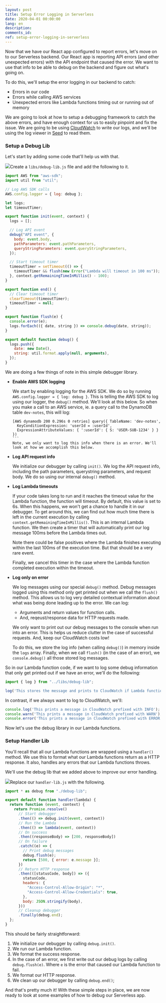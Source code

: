 ```yaml
---
layout: post
title: Setup Error Logging in Serverless
date: 2020-04-01 00:00:00
lang: en
description: 
comments_id: 
ref: setup-error-logging-in-serverless
---
```


Now that we have our React app configured to report errors, let's move on to our Serverless backend. Our React app is reporting API errors (and other unexpected errors) with the API endpoint that caused the error. We want to use that info to be able to debug on the backend and figure out what's going on.

To do this, we'll setup the error logging in our backend to catch:

- Errors in our code
- Errors while calling AWS services
- Unexpected errors like Lambda functions timing out or running out of memory

We are going to look at how to setup a debugging framework to catch the above errors, and have enough context for us to easily pinpoint and fix the issue. We are going to be using [CloudWatch](https://aws.amazon.com/cloudwatch/) to write our logs, and we'll be using the log viewer in [Seed](https://seed.run) to read them.

### Setup a Debug Lib

Let's start by adding some code that'll help us with that.

<img class="code-marker" src="/assets/s.png" />Create a `libs/debug-lib.js` file and add the following to it.

``` javascript
import AWS from "aws-sdk";
import util from "util";

// Log AWS SDK calls
AWS.config.logger = { log: debug };

let logs;
let timeoutTimer;

export function init(event, context) {
  logs = [];

  // Log API event
  debug("API event", {
    body: event.body,
    pathParameters: event.pathParameters,
    queryStringParameters: event.queryStringParameters,
  });

  // Start timeout timer
  timeoutTimer = setTimeout(() => {
    timeoutTimer && flush(new Error("Lambda will timeout in 100 ms"));
  }, context.getRemainingTimeInMillis() - 100);
}

export function end() {
  // Clear timeout timer
  clearTimeout(timeoutTimer);
  timeoutTimer = null;
}

export function flush(e) {
  console.error(e);
  logs.forEach(({ date, string }) => console.debug(date, string));
}

export default function debug() {
  logs.push({
    date: new Date(),
    string: util.format.apply(null, arguments),
  });
}

```

We are doing a few things of note in this simple debugger library.

- **Enable AWS SDK logging**
  
  We start by enabling logging for the AWS SDK. We do so by running `AWS.config.logger = { log: debug }`. This is telling the AWS SDK to log using our logger, the `debug()` method. We'll look at this below.  So when you make a call to an AWS service, ie. a query call to the DynamoDB table `dev-notes`, this will log:

  ````
  [AWS dynamodb 200 0.296s 0 retries] query({ TableName: 'dev-notes',
    KeyConditionExpression: 'userId = :userId',
    ExpressionAttributeValues: { ':userId': { S: 'USER-SUB-1234' } } })
  ```
  Note, we only want to log this info when there is an error. We'll look at how we accomplish this below.

- **Log API request info**

  We initialize our debugger by calling `init()`. We log the API request info, including the path parameters, querystring parameters, and request body. We do so using our internal `debug()` method.

- **Log Lambda timeouts**

  If your code takes long to run and it reaches the timeout value for the Lambda function, the function will timeout. By default, this value is set to 6s. When this happens, we won't get a chance to handle it in our debugger. To get around this, we can find out how much time there is left in the current execution by calling `context.getRemainingTimeInMillis()`. This is an internal Lambda function. We then create a timer that will automatically print our log message 100ms before the Lambda times out.

  Note there could be false positives where the Lambda finishes executing within the last 100ms of the execution time. But that should be a very rare event.

  Finally, we cancel this timer in the case where the Lambda function completed execution within the timeout.

- **Log only on error**

  We log messages using our special `debug()` method. Debug messages logged using this method only get printed out when we call the `flush()` method. This allows us to log very detailed contextual information about what was being done leading up to the error. We can log:
  - Arguments and return values for function calls.
  - And, reqeust/response data for HTTP requests made.
  
  We only want to print out our debug messages to the console when run into an error. This is helps us reduce clutter in the case of successful requests. And, keep our CloudWatch costs low!

  To do this, we store the log info (when calling `debug()`) in memory inside the `logs` array. Finally, when we call `flush()` (in the case of an error), we `console.debug()` all those stored log messages.


So in our Lambda function code, if we want to log some debug information that only get printed out if we have an error, we'll do the following:

``` javascript
import { log } from "../libs/debug-lib";

log('This stores the message and prints to CloudWatch if Lambda function later throws an exception');
```

In contrast, if we always want to log to CloudWatch, we'll:

``` javascript
console.log('This prints a message in CloudWatch prefixed with INFO');
console.warn('This prints a message in CloudWatch prefixed with WARN');
console.error('This prints a message in CloudWatch prefixed with ERROR');
```

Now let's use the debug library in our Lambda functions.

### Setup Handler Lib

You'll recall that all our Lambda functions are wrapped using a `handler()` method. We use this to format what our Lambda functions return as a HTTP response. It also, handles any errors that our Lambda functions throws.

We'll use the debug lib that we added above to improve our error handling. 

<img class="code-marker" src="/assets/s.png" />Replace our `handler-lib.js` with the following.

``` javascript
import * as debug from "./debug-lib";

export default function handler(lambda) {
  return function (event, context) {
    return Promise.resolve()
      // Start debugger
      .then(() => debug.init(event, context))
      // Run the Lambda
      .then(() => lambda(event, context))
      // On success
      .then((responseBody) => [200, responseBody])
      // On failure
      .catch((e) => {
        // Print debug messages
        debug.flush(e);
        return [500, { error: e.message }];
      })
      // Return HTTP response
      .then(([statusCode, body]) => ({
        statusCode,
        headers: {
          "Access-Control-Allow-Origin": "*",
          "Access-Control-Allow-Credentials": true,
        },
        body: JSON.stringify(body),
      }))
      // Cleanup debugger
      .finally(debug.end);
  };
}
```

This should be fairly straightforward:

1. We initialize our debugger by calling `debug.init()`.
2. We run our Lambda function.
3. We format the success response.
4. In the case of an error, we first write out our debug logs by calling `debug.flush(e)`. Where `e` is the error that caused our Lambda function to fail.
5. We format our HTTP response.
6. We clean up our debugger by calling `debug.end()`;

And that's pretty much it! With these simple steps in place, we are now ready to look at some examples of how to debug our Serverless app.
